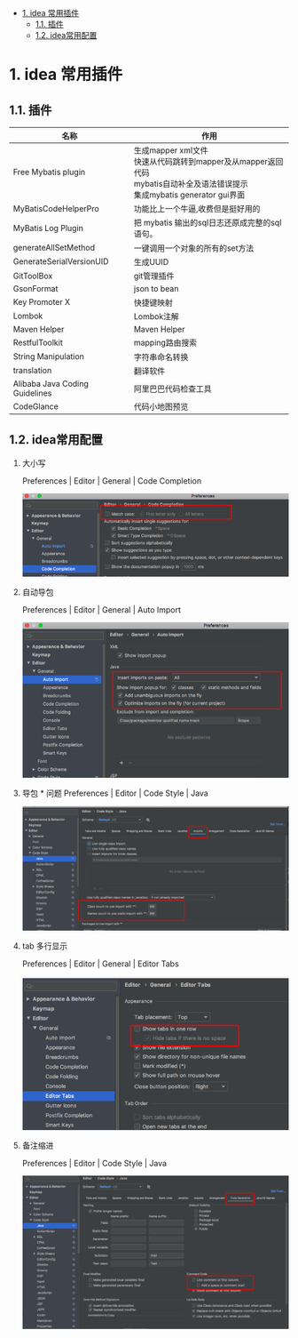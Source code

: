 <!-- TOC -->

- [1. idea 常用插件](#1-idea-%e5%b8%b8%e7%94%a8%e6%8f%92%e4%bb%b6)
  - [1.1. 插件](#11-%e6%8f%92%e4%bb%b6)
  - [1.2. idea常用配置](#12-idea%e5%b8%b8%e7%94%a8%e9%85%8d%e7%bd%ae)

<!-- /TOC -->

# 1. idea 常用插件
## 1.1. 插件
| 名称                           | 作用                                                                                                                              |
| ------------------------------ | --------------------------------------------------------------------------------------------------------------------------------- |
| Free Mybatis plugin            | 生成mapper xml文件 <br>快速从代码跳转到mapper及从mapper返回代码<br>mybatis自动补全及语法错误提示<br>集成mybatis generator gui界面 |
| MyBatisCodeHelperPro           | 功能比上一个牛逼,收费但是挺好用的                                                                                                                  |
| MyBatis Log Plugin             | 把 mybatis 输出的sql日志还原成完整的sql语句。                                                                                     |
| generateAllSetMethod           | 一键调用一个对象的所有的set方法                                                                                                   |
| GenerateSerialVersionUID       | 生成UUID                                                                                                                          |
| GitToolBox                     | git管理插件                                                                                                                       |
| GsonFormat                     | json to bean                                                                                                                      |
| Key Promoter X                 | 快捷键映射                                                                                                                        |
| Lombok                         | Lombok注解                                                                                                                        |
| Maven Helper                   | Maven Helper                                                                                                                      |
| RestfulToolkit                 | mapping路由搜索                                                                                                                   |
| String Manipulation            | 字符串命名转换                                                                                                                    |
| translation                    | 翻译软件                                                                                                                          |
| Alibaba Java Coding Guidelines | 阿里巴巴代码检查工具                                                                                                              |
| CodeGlance                     | 代码小地图预览                                                                                                                    |



## 1.2. idea常用配置

1. 大小写
    
    Preferences | Editor | General | Code Completion

    ![大小写](/image/大小写.png)
2. 自动导包
    
    Preferences | Editor | General | Auto Import 

    ![大小写](/image/导包优化.png)
3. 导包 * 问题
    Preferences | Editor | Code Style | Java

    ![大小写](/image/导包优化2.png)
   
4. tab 多行显示
   
    Preferences | Editor | General | Editor Tabs

    ![大小写](/image/tab多行.png)

5. 备注缩进
   
    Preferences | Editor | Code Style | Java

    ![大小写](/image/备注.png)

